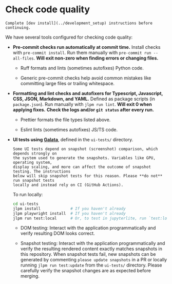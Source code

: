 # Check code quality

```{seealso}
Complete [dev install](../development_setup) instructions before continuing.
```

We have several tools configured for checking code quality:

- **Pre-commit checks run automatically at commit time.**
  Install checks with `pre-commit install`.
  Run them manually with `pre-commit run --all-files`.
  **Will exit non-zero when finding errors or changing files.**
  - Ruff formats and lints (sometimes autofixes) Python code.

  - Generic pre-commit checks help avoid common mistakes like committing large
    files or trailing whitespace.

- **Formatting and lint checks and autofixers for Typescript, Javascript, CSS, JSON, Markdown, and YAML.**
  Defined as package scripts (in `package.json`).
  Run manually with `jlpm run lint`.
  **Will exit 0 when applying fixes.**
  **Check the logs and/or `git status` after every run.**
  - Prettier formats the file types listed above.

  - Eslint lints (sometimes autofixes) JS/TS code.

- **UI tests using [Galata](https://github.com/jupyterlab/galata)**, defined in the
  `ui-tests/` directory.

  ```{warning}
  Some UI tests depend on snapshot (screenshot) comparison, which depends strongly on
  the system used to generate the snapshots. Variables like GPU, operating system,
  display scaling, and more can affect the outcome of snapshot testing. The instructions
  below will skip snapshot tests for this reason. Please **do not** run snapshot tests
  locally and instead rely on CI (GitHub Actions).
  ```

  To run locally:

  ```bash
  cd ui-tests
  jlpm install             # If you haven't already
  jlpm playwright install  # If you haven't already
  jlpm run test:local      # Or, to test in jupyterlite, run `test:locallite`
  ```

  - DOM testing: Interact with the application programmatically and verify
    resulting DOM looks correct.

  - Snapshot testing: Interact with the application programmatically and verify
    the resulting rendered content exactly matches snapshots in this
    repository.
    When snapshot tests fail, new snapshots can be generated by
    commenting `please update snapshots` in a PR or locally running
    `jlpm run test:update` from the `ui-tests/` directory.
    Please carefully verify the snapshot changes are as expected before merging.
